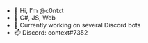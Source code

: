 - 👋 Hi, I’m @c0ntxt
- 👀 C#, JS, Web
- 🌱 Currently working on several Discord bots
- 📫 Discord: context#7352
